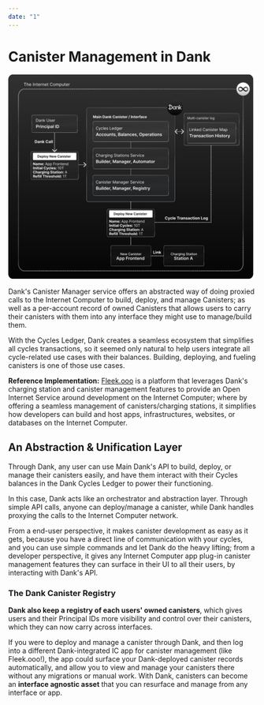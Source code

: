 ```yaml
---
date: "1"
---
```

# Canister Management in Dank

![](imgs/canister-manager.svg)

Dank's Canister Manager service offers an abstracted way of doing proxied calls to the Internet Computer to build, deploy, and manage Canisters; as well as a per-account record of owned Canisters that allows users to carry their canisters with them into any interface they might use to manage/build them.

With the Cycles Ledger, Dank creates a seamless ecosystem that simplifies all cycles transactions, so it seemed only natural to help users integrate all cycle-related use cases with their balances. Building, deploying, and fueling canisters is one of those use cases.

**Reference Implementation:**
[Fleek.ooo](https://fleek.ooo/) is a platform that leverages Dank's charging station and canister management features to provide an Open Internet Service around development on the Internet Computer; where by offering a seamless management of canisters/charging stations, it simplifies how developers can build and host apps, infrastructures, websites, or databases on the Internet Computer.

## An Abstraction & Unification Layer

Through Dank, any user can use Main Dank's API to build, deploy, or manage their canisters easily, and have them interact with their Cycles balances in the Dank Cycles Ledger to power their functioning.

In this case, Dank acts like an orchestrator and abstraction layer. Through simple API calls, anyone can deploy/manage a canister, while Dank handles proxying the calls to the Internet Computer network.

From a end-user perspective, it makes canister development as easy as it gets, because you have a direct line of communication with your cycles, and you can use simple commands and let Dank do the heavy lifting; from a developer perspective, it gives any Internet Computer app plug-in canister management features they can surface in their UI to all their users, by interacting with Dank's API.

### The Dank Canister Registry

**Dank also keep a registry of each users' owned canisters**, which gives users and their Principal IDs more visibility and control over their canisters, which they can now carry across interfaces.

If you were to deploy and manage a canister through Dank, and then log into a different Dank-integrated IC app for canister management (like Fleek.ooo!), the app could surface your Dank-deployed canister records automatically, and allow you to view and manage your canisters there without any migrations or manual work. With Dank, canisters can become an **interface agnostic asset** that you can resurface and manage from any interface or app.
